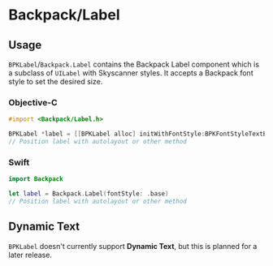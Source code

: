 # Backpack/Label

## Usage

`BPKLabel`/`Backpack.Label` contains the Backpack Label component which is a subclass of `UILabel` with Skyscanner styles. It accepts a Backpack font style to set the desired size.

### Objective-C

```objective-c
#import <Backpack/Label.h>

BPKLabel *label = [[BPKLabel alloc] initWithFontStyle:BPKFontStyleTextBase];
// Position label with autolayout or other method
```

### Swift

```swift
import Backpack

let label = Backpack.Label(fontStyle: .base)
// Position label with autolayout or other method
```

## Dynamic Text

`BPKLabel` doesn't currently support **Dynamic Text**, but this is planned for a later release.
